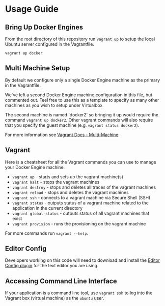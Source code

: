# Usage Guide

## Bring Up Docker Engines

From the root directory of this repository run `vagrant up` to setup the local
Ubuntu server configured in the Vagrantfile.

```shell
vagrant up docker
```

## Multi Machine Setup

By default we configure only a single Docker Engine machine as the primary
in the Vagrantfile.

We've left a second Docker Engine machine configuration in this file, but
commented out. Feel free to use this as a template to specify as many other
machines as you wish to setup under Virtualbox.

The second machine is named 'docker2' so bringing it up would require the
command `vagrant up docker2`. Other vagrant commands will also require that you
specify the guest machine (e.g. `vagrant status docker2`).

For more information see [Vagrant Docs - Multi-Machine]

[Vagrant Docs - Multi-Machine]: https://developer.hashicorp.com/vagrant/docs/multi-machine

## Vagrant

Here is a cheatsheet for all the Vagrant commands you can use to manage your
Docker Engine machine.

* `vagrant up` - starts and sets up the vagrant machine(s)
* `vagrant halt` - stops the vagrant machines
* `vagrant destroy` - stops and deletes all traces of the vagrant machines
* `vagrant reload` - stops and deletes the vagrant machines
* `vagrant ssh` - connects to a vagrant machine via Secure Shell
  (SSH)
* `vagrant status` - outputs status of a vagrant machine related to
  the application in the current directory
* `vagrant global-status` - outputs status of all vagrant machines that exist
* `vagrant provision` - runs the provisioning on the vagrant machine

For more commands run `vagrant --help`.

## Editor Config

Developers working on this code will need to download and install the
[Editor Config plugin](http://editorconfig.org/#download) for the text editor
you are using.

## Accessing Command Line Interface

If your application is a command line tool, use `vagrant ssh` to log into the
Vagrant box (virtual machine) as the `ubuntu` user.
